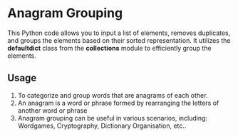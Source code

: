 # Anagram Grouping

This Python code allows you to input a list of elements, removes duplicates, and groups the elements based on their sorted representation. It utilizes the **defaultdict** class from the **collections** module to efficiently group the elements.
## Usage
1. To categorize and group words that are anagrams of each other.
2. An anagram is a word or phrase formed by rearranging the letters of another word or phrase
3. Anagram grouping can be useful in various scenarios, including: Wordgames, Cryptography, Dictionary Organisation, etc..

